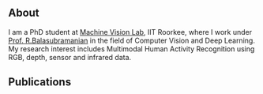 ## About
I am a PhD student at [Machine Vision Lab](https://balarsgroup.github.io/), IIT Roorkee, where I work under [Prof. R.Balasubramanian](https://sites.google.com/site/balaiitr/) in the field of Computer Vision and Deep Learning. My research interest includes Multimodal Human Activity Recognition using RGB, depth, sensor and infrared data. 

## Publications




